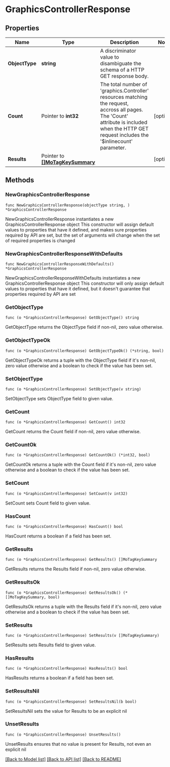 # GraphicsControllerResponse

## Properties

Name | Type | Description | Notes
------------ | ------------- | ------------- | -------------
**ObjectType** | **string** | A discriminator value to disambiguate the schema of a HTTP GET response body. | 
**Count** | Pointer to **int32** | The total number of &#39;graphics.Controller&#39; resources matching the request, accross all pages. The &#39;Count&#39; attribute is included when the HTTP GET request includes the &#39;$inlinecount&#39; parameter. | [optional] 
**Results** | Pointer to [**[]MoTagKeySummary**](MoTagKeySummary.md) |  | [optional] 

## Methods

### NewGraphicsControllerResponse

`func NewGraphicsControllerResponse(objectType string, ) *GraphicsControllerResponse`

NewGraphicsControllerResponse instantiates a new GraphicsControllerResponse object
This constructor will assign default values to properties that have it defined,
and makes sure properties required by API are set, but the set of arguments
will change when the set of required properties is changed

### NewGraphicsControllerResponseWithDefaults

`func NewGraphicsControllerResponseWithDefaults() *GraphicsControllerResponse`

NewGraphicsControllerResponseWithDefaults instantiates a new GraphicsControllerResponse object
This constructor will only assign default values to properties that have it defined,
but it doesn't guarantee that properties required by API are set

### GetObjectType

`func (o *GraphicsControllerResponse) GetObjectType() string`

GetObjectType returns the ObjectType field if non-nil, zero value otherwise.

### GetObjectTypeOk

`func (o *GraphicsControllerResponse) GetObjectTypeOk() (*string, bool)`

GetObjectTypeOk returns a tuple with the ObjectType field if it's non-nil, zero value otherwise
and a boolean to check if the value has been set.

### SetObjectType

`func (o *GraphicsControllerResponse) SetObjectType(v string)`

SetObjectType sets ObjectType field to given value.


### GetCount

`func (o *GraphicsControllerResponse) GetCount() int32`

GetCount returns the Count field if non-nil, zero value otherwise.

### GetCountOk

`func (o *GraphicsControllerResponse) GetCountOk() (*int32, bool)`

GetCountOk returns a tuple with the Count field if it's non-nil, zero value otherwise
and a boolean to check if the value has been set.

### SetCount

`func (o *GraphicsControllerResponse) SetCount(v int32)`

SetCount sets Count field to given value.

### HasCount

`func (o *GraphicsControllerResponse) HasCount() bool`

HasCount returns a boolean if a field has been set.

### GetResults

`func (o *GraphicsControllerResponse) GetResults() []MoTagKeySummary`

GetResults returns the Results field if non-nil, zero value otherwise.

### GetResultsOk

`func (o *GraphicsControllerResponse) GetResultsOk() (*[]MoTagKeySummary, bool)`

GetResultsOk returns a tuple with the Results field if it's non-nil, zero value otherwise
and a boolean to check if the value has been set.

### SetResults

`func (o *GraphicsControllerResponse) SetResults(v []MoTagKeySummary)`

SetResults sets Results field to given value.

### HasResults

`func (o *GraphicsControllerResponse) HasResults() bool`

HasResults returns a boolean if a field has been set.

### SetResultsNil

`func (o *GraphicsControllerResponse) SetResultsNil(b bool)`

 SetResultsNil sets the value for Results to be an explicit nil

### UnsetResults
`func (o *GraphicsControllerResponse) UnsetResults()`

UnsetResults ensures that no value is present for Results, not even an explicit nil

[[Back to Model list]](../README.md#documentation-for-models) [[Back to API list]](../README.md#documentation-for-api-endpoints) [[Back to README]](../README.md)


